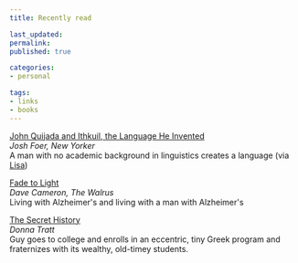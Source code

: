 ```yaml
---
title: Recently read

last_updated: 
permalink: 
published: true

categories:
- personal

tags:
- links
- books
---
```


[John Quijada and Ithkuil, the Language He Invented](http://www.newyorker.com/reporting/2012/12/24/121224fa_fact_foer)<br />
*Josh Foer, New Yorker*<br />
A man with no academic background in linguistics creates a language (via [Lisa](http://twitter.com/ldubs))

[Fade to Light](http://thewalrus.ca/fade-to-light/)<br />
*Dave Cameron, The Walrus*<br />
Living with Alzheimer's and living with a man with Alzheimer's

[The Secret History](http://www.amazon.com/The-Secret-History-Donna-Tartt/dp/1400031702/)<br />
*Donna Tratt*<br />
Guy goes to college and enrolls in an eccentric, tiny Greek program and fraternizes with its wealthy, old-timey students. 
